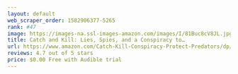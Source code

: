 ```yaml
---
layout: default 
﻿web_scraper_order: 1582906377-5265
rank: #47
image: https://images-na.ssl-images-amazon.com/images/I/81Buc8cV8JL.jpg
title: Catch and Kill: Lies, Spies, and a Conspiracy to…
url: https://www.amazon.com/Catch-Kill-Conspiracy-Protect-Predators/dp/B07WTF24ZC/ref=zg_mw_audible_47?_encoding=UTF8&psc=1&refRID=VQVVVPNRQFD2M3VKYXDG
reviews: 4.7 out of 5 stars
price: $0.00 Free with Audible trial
---
```


